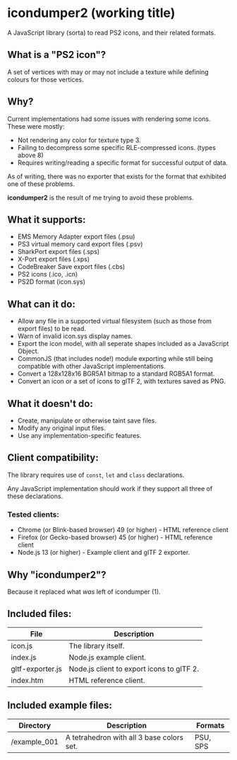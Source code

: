 # icondumper2 (working title)
A JavaScript library (sorta) to read PS2 icons, and their related formats.

## What is a "PS2 icon"?
A set of vertices with may or may not include a texture while defining colours for those vertices.

## Why?
Current implementations had some issues with rendering some icons. These were mostly:
* Not rendering any color for texture type 3.
* Failing to decompress some specific RLE-compressed icons. (types above 8)
* Requires writing/reading a specific format for successful output of data.

As of writing, there was no exporter that exists for the format that exhibited one of these problems.

**icondumper2** is the result of me trying to avoid these problems.

## What it supports:
* EMS Memory Adapter export files (.psu)
* PS3 virtual memory card export files (.psv)
* SharkPort export files (.sps)
* X-Port export files (.xps)
* CodeBreaker Save export files (.cbs)
* PS2 icons (.ico, .icn)
* PS2D format (icon.sys)

## What can it do:
* Allow any file in a supported virtual filesystem (such as those from export files) to be read.
* Warn of invalid icon.sys display names.
* Export the icon model, with all seperate shapes included as a JavaScript Object.
* CommonJS (that includes node!) module exporting while still being compatible with other JavaScript implementations.
* Convert a 128x128x16 BGR5A1 bitmap to a standard RGB5A1 format.
* Convert an icon or a set of icons to glTF 2, with textures saved as PNG.

## What it doesn't do:
* Create, manipulate or otherwise taint save files.
* Modify any original input files.
* Use any implementation-specific features.

## Client compatibility:
The library requires use of `const`, `let` and `class` declarations.

Any JavaScript implementation should work if they support all three of these declarations.

### Tested clients:
* Chrome (or Blink-based browser) 49 (or higher) - HTML reference client
* Firefox (or Gecko-based browser) 45 (or higher) - HTML reference client
* Node.js 13 (or higher) - Example client and glTF 2 exporter.

## Why "icondumper2"?
Because it replaced what *was* left of icondumper (1).

## Included files:
| File             | Description                               |
| ---------------- | ----------------------------------------- |
| icon.js          | The library itself.                       |
| index.js         | Node.js example client.                   |
| gltf-exporter.js | Node.js client to export icons to glTF 2. |
| index.htm        | HTML reference client.                    |

## Included example files:
| Directory    | Description                               | Formats  |
| ------------ | ----------------------------------------- | -------- |
| /example_001 | A tetrahedron with all 3 base colors set. | PSU, SPS |